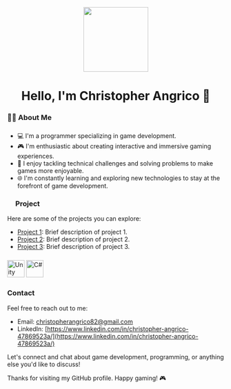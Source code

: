 <div align="center">
  <img height="150" src="https://ksr-ugc.imgix.net/assets/011/160/984/4dbf0a3778972aacfda82bbd3c7f0023_original.gif?ixlib=rb-4.1.0&w=680&fit=max&v=1462939540&gif-q=50&q=92&s=ce408b76d967ea65408f3b9ffb584278"  />
</div>

###

<h1 align="center">Hello, I'm Christopher Angrico 👋</h1>


###

<h3 align="left">👩‍💻  About Me</h3>

###

- 💻 I'm a programmer specializing in game development.
- 🎮 I'm enthusiastic about creating interactive and immersive gaming experiences.
- 🔧 I enjoy tackling technical challenges and solving problems to make games more enjoyable.
- 🌐 I'm constantly learning and exploring new technologies to stay at the forefront of game development.</p>

###

<h3 align="left"><img height="15" src="https://cdn-icons-png.flaticon.com/512/1087/1087815.png" /> Project </h3>
Here are some of the projects you can explore:

- [Project 1](link_to_project_1): Brief description of project 1.
- [Project 2](link_to_project_2): Brief description of project 2.
- [Project 3](link_to_project_3): Brief description of project 3.

###

<div align="left">
<img src="https://i.redd.it/tu3gt6ysfxq71.png" height="40" alt="Unity"  />
<img src="https://upload.wikimedia.org/wikipedia/commons/4/4f/Csharp_Logo.png" height="40" alt="C#"  />
  
</div>

###
<h3 align="left">Contact</h3>
Feel free to reach out to me:

- Email: [christopherangrico82@gmail.com](mailto:christopherangrico82@gmail.com)
- LinkedIn: [https://www.linkedin.com/in/christopher-angrico-47869523a/](https://www.linkedin.com/in/christopher-angrico-47869523a/)
  
Let's connect and chat about game development, programming, or anything else you'd like to discuss!

Thanks for visiting my GitHub profile. Happy gaming! 🎮
